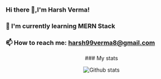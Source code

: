 ### Hi there 👋,I'm Harsh Verma!
### 🌱 I'm currently learning MERN Stack
### 📫 How to reach me: harsh99verma8@gmail.com

<div align='center'>
  ### My stats
  
![Github stats](https://github-readme-stats.vercel.app/api?username=HarshVerm&theme=highcontrast&show_icons=true&count_private=true&include_all_commits=true)

 </div>
<!--
**/** is a ✨ _special_ ✨ repository because its `README.md` (this file) appears on your GitHub profile.
Here are some ideas to get you started:
- 🔭 I'm currently working on ...
- 🌱 I'm currently learning ...
- 👯 I'm looking to collaborate on ...
- 🤔 I'm looking for help with ...
- 💬 Ask me about ...
- 📫 How to reach me: ...
- 😄 Pronouns: ...
- ⚡ Fun fact: ...
-->
